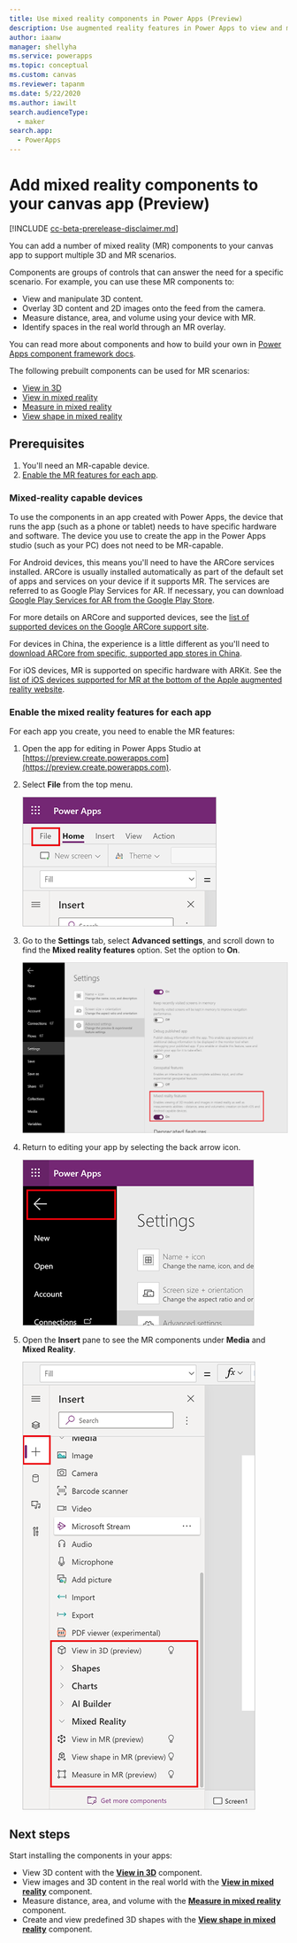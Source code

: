 ```yaml
---
title: Use mixed reality components in Power Apps (Preview)
description: Use augmented reality features in Power Apps to view and manipulate 3D models and 2D images in the real world, take measurements, and create and view 3D digital shapes.
author: iaanw
manager: shellyha
ms.service: powerapps
ms.topic: conceptual
ms.custom: canvas
ms.reviewer: tapanm
ms.date: 5/22/2020
ms.author: iawilt
search.audienceType: 
  - maker
search.app: 
  - PowerApps
---
```

# Add mixed reality components to your canvas app (Preview)

[!INCLUDE [cc-beta-prerelease-disclaimer.md](../../includes/cc-beta-prerelease-disclaimer.md)]

You can add a number of mixed reality (MR) components to your canvas app to support multiple 3D and MR scenarios.

Components are groups of controls that can answer the need for a specific scenario. For example, you can use these MR components to:

- View and manipulate 3D content.
- Overlay 3D content and 2D images onto the feed from the camera.
- Measure distance, area, and volume using your device with MR.
- Identify spaces in the real world through an MR overlay.

You can read more about components and how to build your own in [Power Apps component framework docs](/powerapps/developer/component-framework/custom-controls-overview).


The following prebuilt components can be used for MR scenarios:


- [View in 3D](mixed-reality-component-view-3d.md)
- [View in mixed reality](mixed-reality-component-view-mr.md)
- [Measure in mixed reality](mixed-reality-component-measure-distance.md)
- [View shape in mixed reality](mixed-reality-component-view-shape.md)

## Prerequisites

1. You'll need an MR-capable device.
2. [Enable the MR features for each app](#enable-the-mixed-reality-features-for-each-app).

### Mixed-reality capable devices

To use the components in an app created with Power Apps, the device that runs the app (such as a phone or tablet) needs to have specific hardware and software. The device you use to create the app in the Power Apps studio (such as your PC) does not need to be MR-capable.

For Android devices, this means you'll need to have the ARCore services installed. ARCore is usually installed automatically as part of the default set of apps and services on your device if it supports MR. The services are referred to as Google Play Services for AR. If necessary, you can download [Google Play Services for AR from the Google Play Store](https://play.google.com/store/apps/details?id=com.google.ar.core).

For more details on ARCore and supported devices, see the [list of supported devices on the Google ARCore support site](https://developers.google.com/ar/discover/supported-devices#android_play).

For devices in China, the experience is a little different as you'll need to [download ARCore from specific, supported app stores in China](https://developers.google.com/ar/discover/supported-devices#android_china).  

For iOS devices, MR is supported on specific hardware with ARKit. See the [list of iOS devices supported for MR at the bottom of the Apple augmented reality website](https://www.apple.com/augmented-reality/).

### Enable the mixed reality features for each app

For each app you create, you need to enable the MR features:


1. Open the app for editing in Power Apps Studio at [https://preview.create.powerapps.com](https://preview.create.powerapps.com).


2. Select **File** from the top menu.

    ![Select File](./media/augmented-overview/augmented-overview-file.png "Select File")

3. Go to the **Settings** tab, select **Advanced settings**, and scroll down to find the **Mixed reality features** option. Set the option to **On**.

    ![Set the Mixed reality features option to On](./media/augmented-overview/augmented-enable-mixed-reality.png "Set the Mixed reality features option to On")

4. Return to editing your app by selecting the back arrow icon.

    ![Select the back arrow icon](./media/augmented-overview/augmented-overview-back.png "Select the back arrow icon")

5. Open the **Insert** pane to see the MR components under **Media** and **Mixed Reality**.

    ![See the mixed reality components under Media and Mixed Reality](./media/augmented-overview/augmented-overview-insert-all.png "See the mixed reality components under Media and Mixed Reality")

## Next steps

Start installing the components in your apps:

- View 3D content with the **[View in 3D](mixed-reality-component-view-3d.md)** component.
- View images and 3D content in the real world with the **[View in mixed reality](mixed-reality-component-view-mr.md)** component.
- Measure distance, area, and volume with the **[Measure in mixed reality](mixed-reality-component-measure-distance.md)** component.
- Create and view predefined 3D shapes with the **[View shape in mixed reality](mixed-reality-component-view-shape.md)** component.
